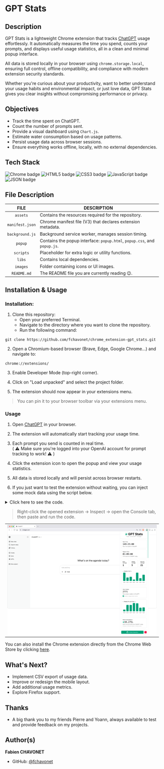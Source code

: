 # GPT Stats

## Description

GPT Stats is a lightweight Chrome extension that tracks [ChatGPT](https://chatgpt.com/) usage effortlessly. It automatically measures the time you spend, counts your prompts, and displays useful usage statistics, all in a clean and minimal popup interface.

All data is stored locally in your browser using `chrome.storage.local`, ensuring full control, offline compatibility, and compliance with modern extension security standards.

Whether you're curious about your productivity, want to better understand your usage habits and environmental impact, or just love data, GPT Stats gives you clear insights without compromising performance or privacy.

## Objectives

- Track the time spent on ChatGPT.
- Count the number of prompts sent.
- Provide a visual dashboard using `Chart.js`.
- Estimate water consumption based on usage patterns.
- Persist usage data across browser sessions.
- Ensure everything works offline, locally, with no external dependencies.

## Tech Stack

![Chrome badge](https://img.shields.io/badge/CHROME-4285f4?logo=googlechrome&logoColor=white&style=for-the-badge)
![HTML5 badge](https://img.shields.io/badge/HTML5-e34f26?logo=html5&logoColor=white&style=for-the-badge)
![CSS3 badge](https://img.shields.io/badge/CSS3-1572b6?logo=css3&logoColor=white&style=for-the-badge)
![JavaScript badge](https://img.shields.io/badge/JAVASCRIPT-f7df1e?logo=javascript&logoColor=black&style=for-the-badge)
![JSON badge](https://img.shields.io/badge/JSON-000000?logo=json&logoColor=white&style=for-the-badge)

## File Description

| **FILE**        | **DESCRIPTION**                                                           |
| :-------------: | ------------------------------------------------------------------------- |
| `assets`        | Contains the resources required for the repository.                       |
| `manifest.json` | Chrome manifest file (V3) that declares extension metadata.               |
| `background.js` | Background service worker, manages session timing.                        |
| `popup`         | Contains the popup interface: `popup.html`, `popup.css`, and `popup.js`.  |
| `scripts`       | Placeholder for extra logic or utility functions.                         |
| `libs`          | Contains local dependencies.                                              |
| `images`        | Folder containing icons or UI images.                                     |
| `README.md`     | The README file you are currently reading 😉.                             |

## Installation & Usage

### Installation:

1. Clone this repository:
    - Open your preferred Terminal.
    - Navigate to the directory where you want to clone the repository.
    - Run the following command:

```
git clone https://github.com/fchavonet/chrome_extension-gpt_stats.git
```

2. Open a Chromium-based browser (Brave, Edge, Google Chrome...) and navigate to:

```
chrome://extensions/
```

3. Enable Developer Mode (top-right corner).
   
4. Click on "Load unpacked" and select the project folder.

5. The extension should now appear in your extensions menu.

> You can pin it to your browser toolbar via your extensions menu.

### Usage

1. Open [ChatGPT](https://chatgpt.com/) in your browser.

2. The extension will automatically start tracking your usage time.

3. Each prompt you send is counted in real time.
   <br>
   ( ⚠️ Make sure you're logged into your OpenAI account for prompt tracking to work! ⚠️ )

4. Click the extension icon to open the popup and view your usage statistics.

5. All data is stored locally and will persist across browser restarts.

6. If you just want to test the extension without waiting, you can inject some mock data using the script below.

<details>
    <summary>
    Click here to see the code.
    </summary>

```
(function simulateUsageHistory() {
    const now = new Date();
    const dailyUsage = {};
    const dailyPromptCount = {};

	for (let i = 0; i < 185; i++) {
		const date = new Date();
		date.setDate(now.getDate() - i);

		const yyyy = date.getFullYear();
		const mm = String(date.getMonth() + 1).padStart(2, "0");
		const dd = String(date.getDate()).padStart(2, "0");

		const key = `${yyyy}-${mm}-${dd}`;

		const seconds = Math.floor(Math.random() * (90 - 5 + 1) + 5) * 60;
		dailyUsage[key] = seconds;

		dailyPromptCount[key] = Math.floor(Math.random() * 30) + 1;
	}

	const totalPrompt = Object.values(dailyPromptCount).reduce((a, b) => a + b, 0);

	chrome.storage.local.set({
		dailyUsage: dailyUsage,
		dailyPromptCount: dailyPromptCount,
		promptUsage: totalPrompt
	}, () => {
		console.log("✅ Simulated 6 months of usage data successfully injected.");
	});
})();
```
</details>

> Right-click the opened extension → Inspect → open the Console tab, then paste and run the code.

<table>
	<tr>
		<td align="center">
			<picture>
				<source media="(prefers-color-scheme: dark)" srcset="./assets/images/desktop_screenshot-dark.webp">
				<source media="(prefers-color-scheme: light)" srcset="./assets/images/desktop_screenshot-light.webp">
				<img src="./assets/images/desktop_screenshot-light.webp" alt="Desktop screenshot">
			</picture>
		</td>
	</tr>
</table>

You can also install the Chrome extension directly from the Chrome Web Store by clicking [here](https://chromewebstore.google.com/detail/gpt-stats/gpicllelofjlednfbblbmjdlolpjonll?hl=fr).

## What's Next?

- Implement CSV export of usage data.
- Improve or redesign the mobile layout.
- Add additional usage metrics.
- Explore Firefox support.

## Thanks

- A big thank you to my friends Pierre and Yoann, always available to test and provide feedback on my projects.

## Author(s)

**Fabien CHAVONET**
- GitHub: [@fchavonet](https://github.com/fchavonet)
